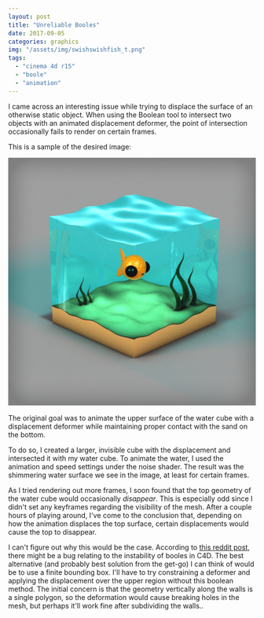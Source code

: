 ```yaml
---
layout: post
title: "Unreliable Booles"
date: 2017-09-05
categories: graphics
img: "/assets/img/swishswishfish_t.png"
tags:
  - "cinema 4d r15"
  - "boole"
  - "animation"
---
```


I came across an interesting issue while trying to displace the surface of an otherwise static object. When using the Boolean tool to intersect two objects with an animated displacement deformer, the point of intersection occasionally fails to render on certain frames.

This is a sample of the desired image:

<center><img src="/assets/img/swishswishfish.png"/></center>

The original goal was to animate the upper surface of the water cube with a displacement deformer while maintaining proper contact with the sand on the bottom.

To do so, I created a larger, invisible cube with the displacement and intersected it with my water cube. To animate the water, I used the animation and speed settings under the noise shader. The result was the shimmering water surface we see in the image, at least for certain frames.

As I tried rendering out more frames, I soon found that the top geometry of the water cube would occasionally <i>disappear</i>. This is especially odd since I didn't set any keyframes regarding the visibility of the mesh. After a couple hours of playing around, I've come to the conclusion that, depending on how the animation displaces the top surface, certain displacements would cause the top to disappear.

I can't figure out why this would be the case. According to <a href="https://www.reddit.com/r/Cinema4D/comments/4djnmo/c4d_boole_a_intersect_b_object_disappearing_when/">this reddit post</a>, there might be a bug relating to the instability of booles in C4D. The best alternative (and probably best solution from the get-go) I can think of would be to use a finite bounding box. I'll have to try constraining a deformer and applying the displacement over the upper region without this boolean method. The initial concern is that the geometry vertically along the walls is a single polygon, so the deformation would cause breaking holes in the mesh, but perhaps it'll work fine after subdividing the walls..